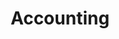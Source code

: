 ---
title: Accounting
slug: accounting
taxonomy:
	tag: industry
content:
    items:
        '@taxonomy.industry': accounting
    order:
        by: date
        dir: desc
---
